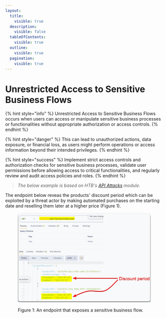 ```yaml
---
layout:
  title:
    visible: true
  description:
    visible: false
  tableOfContents:
    visible: true
  outline:
    visible: true
  pagination:
    visible: true
---
```


# Unrestricted Access to Sensitive Business Flows

{% hint style="info" %}
Unrestricted Access to Sensitive Business Flows occurs when users can access or manipulate sensitive business processes or functionalities without appropriate authorization or access controls.
{% endhint %}

{% hint style="danger" %}
This can lead to unauthorized actions, data exposure, or financial loss, as users might perform operations or access information beyond their intended privileges.
{% endhint %}

{% hint style="success" %}
Implement strict access controls and authorization checks for sensitive business processes, validate user permissions before allowing access to critical functionalities, and regularly review and audit access policies and roles.
{% endhint %}

> _The below example is based on HTB's_ [_API Attacks_](https://academy.hackthebox.com/course/preview/api-attacks) _module._

The endpoint below reveas the products' discount period which can be exploited by a threat actor by making automated purchases on the starting date and reselling them later at a higher price (Figure 1).

<figure><img src="../../../.gitbook/assets/unrestricted_access_business_flows.png" alt=""><figcaption><p>Figure 1: An endpoint that exposes a sensitive business flow.</p></figcaption></figure>

